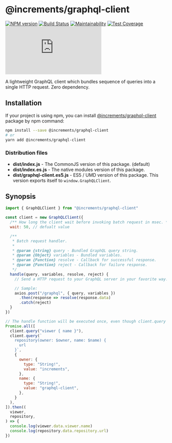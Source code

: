 # @increments/graphql-client

[![NPM version](http://img.shields.io/npm/v/@increments/graphql-client.svg)](https://www.npmjs.com/package/@increments/graphql-client)
[![Build Status](https://travis-ci.org/increments/graphql-client-js.svg?branch=master)](https://travis-ci.org/increments/graphql-client-js)
[![Maintainability](https://api.codeclimate.com/v1/badges/456eb6c2b8dc26ff88bb/maintainability)](https://codeclimate.com/github/increments/graphql-client-js/maintainability)
[![Test Coverage](https://api.codeclimate.com/v1/badges/456eb6c2b8dc26ff88bb/test_coverage)](https://codeclimate.com/github/increments/graphql-client-js/test_coverage)
[![Stable Release Size](http://img.badgesize.io/https://unpkg.com/@increments/graphql-client/dist/graphql-client.es5.min.js?compression=gzip)](https://github.com/ngryman/badge-size)

A lightweight GraphQL client which bundles sequence of queries into a single HTTP request. Zero dependency.

## Installation

If your project is using npm, you can install [@increments/graphql-client](https://www.npmjs.com/package/@increments/graphql-client) package by npm command:

```bash
npm install --save @increments/graphql-client
# or
yarn add @increments/graphql-client
```

### Distribution files

- **dist/index.js** -  The CommonJS version of this package. (default)
- **dist/index.es.js** -  The native modules version of this package.
- **dist/graphql-client.es5.js** - ES5 / UMD version of this package. This version exports itself to `window.GraphQLClient`.

## Synopsis

```js
import { GraphQLClient } from "@increments/graphql-client"

const client = new GraphQLClient({
  /** How long the client wait before invoking batch request in msec. */
  wait: 50, // defualt value

  /**
   * Batch request handler.
   *
   * @param {string} query - Bundled GraphQL query string.
   * @param {Object} variables - Bundled variables.
   * @param {Function} resolve - Callback for successful response.
   * @param {Function} reject - Callback for failure response.
   */
  handle(query, variables, resolve, reject) {
    // Send a HTTP request to your GraphQL server in your favorite way.

    // Sample:
    axios.post("/graphql", { query, variables })
      .then(response => resolve(response.data)
      .catch(reject)
  }
})

// The handle function will be executed once, even though client.query is called twice.
Promise.all([
  client.query("viewer { name }"),
  client.query(`
    repository(owner: $owner, name: $name) {
      url
    }`,
    {
      owner: {
        type: "String!",
        value: "increments",
      },
      name: {
        type: "String!",
        value: "graphql-client",
      },
    }
  ),
]).then((
  viewer,
  repository,
) => {
  console.log(viewer.data.viewer.name)
  console.log(repository.data.repository.url)
})
```
